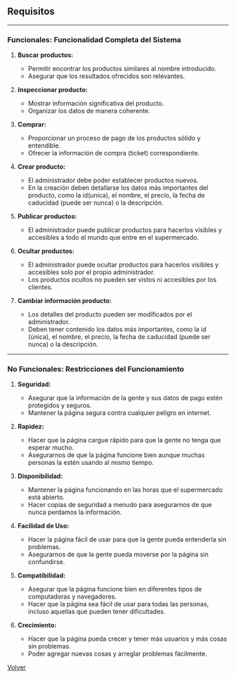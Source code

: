 ## Requisitos

---

### Funcionales: Funcionalidad Completa del Sistema

1. **Buscar productos:**
   - Permitir encontrar los productos similares
   al nombre introducido.
   - Asegurar que los resultados ofrecidos son relevantes.

2. **Inspeccionar producto:**
   - Mostrar información significativa del producto.
   - Organizar los datos de manera coherente.

3. **Comprar:**
   - Proporcionar un proceso de pago de los productos sólido y entendible.
   - Ofrecer la información de compra (ticket) correspondiente.

4. **Crear producto:**
   - El administrador debe poder establecer productos nuevos.
   - En la creación deben detallarse los datos más importantes del producto, como la id(unica), el nombre, el precio, la fecha de caducidad (puede ser nunca) o la descripción.

5. **Publicar productos:**
   - El administrador puede publicar productos para hacerlos visibles y accesibles a todo el mundo que entre en el supermercado.

6. **Ocultar productos:**
   - El administrador puede ocultar productos para hacerlos visibles y accesibles solo por el propio administrador.
   - Los productos ocultos no pueden ser vistos ni accesibles por los clientes.

7. **Cambiar información producto:**
   - Los detalles del producto pueden ser modificados por el administrador.
   - Deben tener contenido los datos más importantes, como la id (única), el nombre, el precio, la fecha de caducidad (puede ser nunca) o la descripción. 
     
<!--8. **Historial de Compras:**
   - Mostrar a la gente una lista de todo lo que han comprado antes.
   - Hacer que sea fácil repetir una compra que ya hicieron.
-->
---
### No Funcionales: Restricciones del Funcionamiento

1. **Seguridad:**
   - Asegurar que la información de la gente y sus datos de pago estén protegidos y seguros.
   - Mantener la página segura contra cualquier peligro en internet.

2. **Rapidez:**
   - Hacer que la página cargue rápido para que la gente no tenga que esperar mucho.
   - Asegurarnos de que la página funcione bien aunque muchas personas la estén usando al mismo tiempo.

3. **Disponibilidad:**
   - Mantener la página funcionando en las horas que el supermercado está abierto.
   - Hacer copias de seguridad a menudo para asegurarnos de que nunca perdamos la información.

4. **Facilidad de Uso:**
   - Hacer la página fácil de usar para que la gente pueda entenderla sin problemas.
   - Asegurarnos de que la gente pueda moverse por la página sin confundirse.

5. **Compatibilidad:**
   - Asegurar que la página funcione bien en diferentes tipos de computadoras y navegadores.
   - Hacer que la página sea fácil de usar para todas las personas, incluso aquellas que pueden tener dificultades.

6. **Crecimiento:**
   - Hacer que la página pueda crecer y tener más usuarios y más cosas sin problemas.
   - Poder agregar nuevas cosas y arreglar problemas fácilmente.

[Volver](Proyecto.md)
